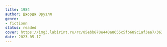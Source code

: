```yaml
---
title: 1984
author: Джордж Оруэлл
genre:
- fictionn
status: readed
cover: https://img3.labirint.ru/rc/05ebb670e440a8655c5fb689c1af3ea7/363x561q80/books42/419735/cover.jpg?1563737926
date: 2023-05-17
---
```


